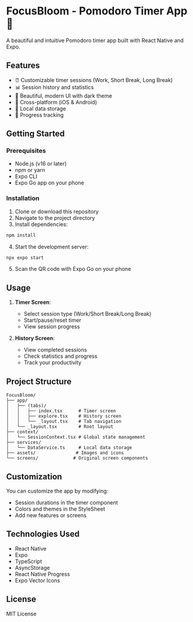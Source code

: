 # FocusBloom - Pomodoro Timer App 🍅

A beautiful and intuitive Pomodoro timer app built with React Native and Expo.

## Features

- ⏰ Customizable timer sessions (Work, Short Break, Long Break)
- 📊 Session history and statistics
- 🎯 Beautiful, modern UI with dark theme
- 📱 Cross-platform (iOS & Android)
- 💾 Local data storage
- 🔄 Progress tracking

## Getting Started

### Prerequisites

- Node.js (v16 or later)
- npm or yarn
- Expo CLI
- Expo Go app on your phone

### Installation

1. Clone or download this repository
2. Navigate to the project directory
3. Install dependencies:

```bash
npm install
```

4. Start the development server:

```bash
npx expo start
```

5. Scan the QR code with Expo Go on your phone

## Usage

1. **Timer Screen**: 
   - Select session type (Work/Short Break/Long Break)
   - Start/pause/reset timer
   - View session progress

2. **History Screen**:
   - View completed sessions
   - Check statistics and progress
   - Track your productivity

## Project Structure

```
FocusBloom/
├── app/
│   ├── (tabs)/
│   │   ├── index.tsx      # Timer screen
│   │   ├── explore.tsx    # History screen
│   │   └── _layout.tsx    # Tab navigation
│   └── _layout.tsx        # Root layout
├── context/
│   └── SessionContext.tsx # Global state management
├── services/
│   └── DataService.ts     # Local data storage
├── assets/               # Images and icons
└── screens/             # Original screen components
```

## Customization

You can customize the app by modifying:

- Session durations in the timer component
- Colors and themes in the StyleSheet
- Add new features or screens

## Technologies Used

- React Native
- Expo
- TypeScript
- AsyncStorage
- React Native Progress
- Expo Vector Icons

## License

MIT License
